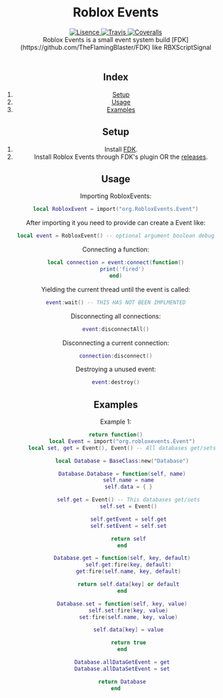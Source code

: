 <h1 align="center">Roblox Events</h1>
<div align="center">
	<a href="https://github.com/froghopperjacob/RobloxEvents/tree/master/LICENSE">
		<img src="https://img.shields.io/badge/License-Apache%202.0-brightgreen.svg?style=flat-square" alt="Lisence" />
	</a>
	<a href="https://travis-ci.com/froghopperjacob/RobloxEvents">
		<img src="https://img.shields.io/travis/com/froghopperjacob/RobloxEvents.svg?style=flat-square" alt="Travis" />
	</a>
	<a href="https://coveralls.io/github/froghopperjacob/RobloxEvents?branch=master">
		<img src="https://img.shields.io/coveralls/github/froghopperjacob/RobloxEvents.svg?style=flat-square" alt="Coveralls" />
	</a>
</div>

<div align="center">
	Roblox Events is a small event system build [FDK](https://github.com/TheFlamingBlaster/FDK) like RBXScriptSignal
<div>&nbsp;</div>

## Index

1. [Setup](#Setup)
2. [Usage](#Usage)
3. [Examples](#Examples)

## Setup
1. Install [FDK](https://github.com/TheFlamingBlaster/FDK).
2. Install Roblox Events through FDK's plugin OR the [releases](https://github.com/froghopperjacob/RobloxEvents/releases).

## Usage
Importing RobloxEvents:
```lua
local RobloxEvent = import("org.RobloxEvents.Event")
```

After importing it you need to provide can create a Event like:
```lua
local event = RobloxEvent() -- optional argument boolean debug
```

Connecting a function:
```lua
local connection = event:connect(function()
	print('fired')
end)
```

Yielding the current thread until the event is called:
```lua
event:wait() -- THIS HAS NOT BEEN IMPLMENTED
```

Disconnecting all connections:
```lua
event:disconnectAll()
```

Disconnecting a current connection:
```lua
connection:disconnect()
```

Destroying a unused event:
```lua
event:destroy()
```

## Examples

Example 1:
```lua
return function()
	local Event = import("org.robloxevents.Event")
	local set, get = Event(), Event() -- All databases get/sets

	local Database = BaseClass:new("Database")

	Database.Database = function(self, name)
		self.name = name
		self.data = { }

		self.get = Event() -- This databases get/sets
		self.set = Event()

		self.getEvent = self.get
		self.setEvent = self.set

		return self
	end

	Database.get = function(self, key, default)
		self.get:fire(key, default)
		get:fire(self.name, key, default)

		return self.data[key] or default
	end

	Database.set = function(self, key, value)
		self.set:fire(key, value)
		set:fire(self.name, key, value)

		self.data[key] = value

		return true
	end

	Database.allDataGetEvent = get
	Database.allDataSetEvent = set

	return Database
end
```